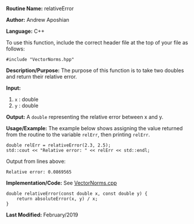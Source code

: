 **Routine Name:** relativeError

**Author:** Andrew Aposhian

**Language:** C++

To use this function, include the correct header file at the top of your file as follows:
```
#include "VectorNorms.hpp"
```

**Description/Purpose:** The purpose of this function is to take two doubles and return their relative error.

**Input:**
1. `x` : double
2. `y` : double

**Output:** A `double` representing the relative error between x and y.

**Usage/Example:** The example below shows assigning the value returned from the routine to the variable `relErr`, then printing `relErr`.
```
double relErr = relativeError(2.3, 2.5);
std::cout << "Relative error: " << relErr << std::endl;
```

Output from lines above:
```
Relative error: 0.0869565
```

**Implementation/Code:**
See [VectorNorms.cpp](https://github.com/aposhiana/math5610/blob/master/src/lib/VectorNorms.cpp)
```
double relativeError(const double x, const double y) {
    return absoluteError(x, y) / x;
}
```

**Last Modified:** February/2019
